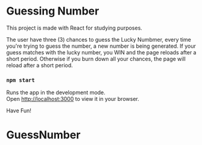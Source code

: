 # Guessing Number

This project is made with React for studying purposes.

The user have three (3) chances to guess the Lucky Numbmer,
every time you're trying to guess the number, a new number is being generated.
If your guess matches with the lucky number, you WIN and the page reloads after a short period.
Otherwise if you burn down all your chances, the page will reload after a short period.


### `npm start`

Runs the app in the development mode.\
Open [http://localhost:3000](http://localhost:3000) to view it in your browser.

Have Fun!

# GuessNumber
